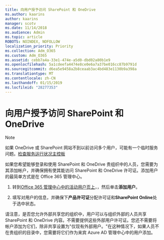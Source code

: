 ```yaml
---
title: 向用户授予访问 SharePoint 和 OneDrive
ms.author: kaarins
author: kaarins
manager: scotv
ms.date: 11/14/2018
ms.audience: Admin
ms.topic: article
ROBOTS: NOINDEX, NOFOLLOW
localization_priority: Priority
ms.collection: Adm_O365
ms.custom: Adm_O365
ms.assetid: cebb7a4a-33e1-474e-a5d0-dbd02a80b1e9
ms.openlocfilehash: 5a1cdeefa4474e8ce0e6a7a37be016cc87b9791d
ms.sourcegitcommit: d6ea5e9458a2b8ceaab3ac4bd483e1130b9a398a
ms.translationtype: MT
ms.contentlocale: zh-CN
ms.lasthandoff: 01/15/2019
ms.locfileid: "28277353"
---
```

# <a name="give-users-access-to-sharepoint-and-onedrive"></a>向用户授予访问 SharePoint 和 OneDrive

> [!NOTE]
> 如果 OneDrive 或 SharePoint 网站不到以前访问多个用户，可能有一个临时服务问题。[检查服务运行状况主控板](https://portal.office.com/adminportal/home#/servicehealth)
  
如果您希望能够登录和使用 SharePoint 和 OneDrive 贵组织中的人员，您需要为其添加帐户，并确保拥有使其能访问 SharePoint 和 OneDrive 许可证。添加用户的最简单方式是在 Office 365 管理中心。
  
1. 转到[Office 365 管理中心中的活动用户页上](https://portal.office.com/adminportal/home#/users)，，然后单击**添加用户**。
    
2. 填写对用户的信息，并确保下**产品许可证**分配许可证和**SharePoint Online**处于选中状态。 
    
请注意，是否您允许外部共享您的组织中，用户可以与组织外部的人员共享 SharePoint 和 OneDrive 内容。不需要提供这些外部用户许可证。您还不需要将帐户添加为它们，除非共享设置为"仅现有外部用户。"在这种情况下，如果人员不在贵组织的目录中，您需要将它们作为来宾 Azure AD 管理中心中的用户添加。
  

